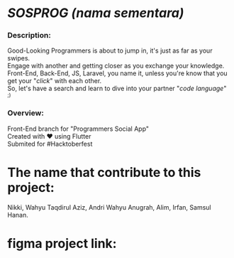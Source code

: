 # *SOSPROG* _(nama sementara)_  
### Description:
Good-Looking Programmers is about to jump in, it's just as far as your swipes.  
Engage with another and getting closer as you exchange your knowledge.  
Front-End, Back-End, JS, Laravel, you name it, unless you're know that you get your "_click_" with each other.  
So, let's have a search and learn to dive into your partner "_code language_" <sub>;)</sub>  

### Overview:
Front-End branch for "Programmers Social App"  
Created with ❤️️ using Flutter  
Submited for #Hacktoberfest  

# The name that contribute to this project:
Nikki, Wahyu Taqdirul Aziz, Andri Wahyu Anugrah, Alim, Irfan, Samsul Hanan.



# figma project link: 
